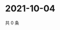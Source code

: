 # 2021-10-04

共 0 条

<!-- BEGIN WEIBO -->
<!-- 最后更新时间 Mon Oct 04 2021 17:11:08 GMT+0800 (China Standard Time) -->

<!-- END WEIBO -->
